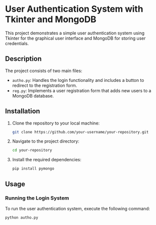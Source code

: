 # User Authentication System with Tkinter and MongoDB

This project demonstrates a simple user authentication system using Tkinter for the graphical user interface and MongoDB for storing user credentials.

## Description

The project consists of two main files:
- `autho.py`: Handles the login functionality and includes a button to redirect to the registration form.
- `reg.py`: Implements a user registration form that adds new users to a MongoDB database.

## Installation

1. Clone the repository to your local machine:

    ```bash
    git clone https://github.com/your-username/your-repository.git
    ```

2. Navigate to the project directory:

    ```bash
    cd your-repository
    ```

3. Install the required dependencies:

    ```bash
    pip install pymongo
    ```

## Usage

### Running the Login System

To run the user authentication system, execute the following command:

```bash
python autho.py
